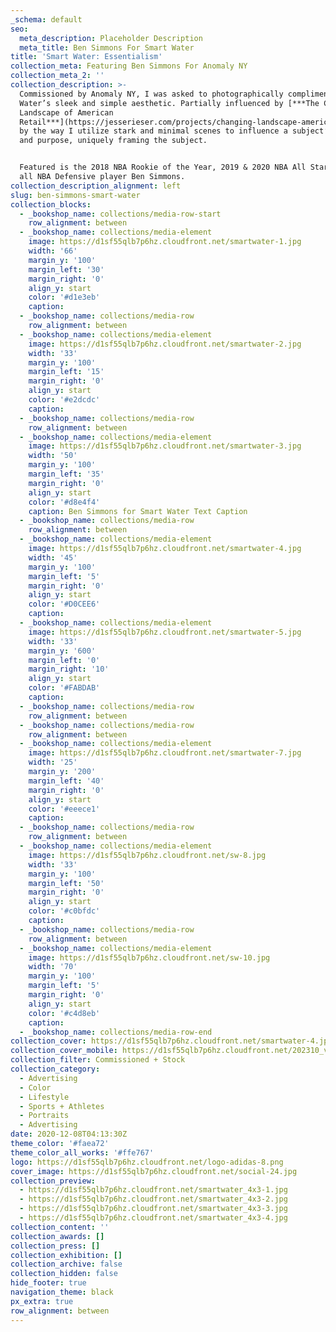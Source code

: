 ```yaml
---
_schema: default
seo:
  meta_description: Placeholder Description
  meta_title: Ben Simmons For Smart Water
title: 'Smart Water: Essentialism'
collection_meta: Featuring Ben Simmons For Anomaly NY
collection_meta_2: ''
collection_description: >-
  Commissioned by Anomaly NY, I was asked to photographically compliment Smart
  Water’s sleek and simple aesthetic. Partially influenced by [***The Changing
  Landscape of American
  Retail***](https://jesserieser.com/projects/changing-landscape-american-retail/)
  by the way I utilize stark and minimal scenes to influence a subject’s actions
  and purpose, uniquely framing the subject.


  Featured is the 2018 NBA Rookie of the Year, 2019 & 2020 NBA All Star and 2020
  all NBA Defensive player Ben Simmons.
collection_description_alignment: left
slug: ben-simmons-smart-water
collection_blocks:
  - _bookshop_name: collections/media-row-start
    row_alignment: between
  - _bookshop_name: collections/media-element
    image: https://d1sf55qlb7p6hz.cloudfront.net/smartwater-1.jpg
    width: '66'
    margin_y: '100'
    margin_left: '30'
    margin_right: '0'
    align_y: start
    color: '#d1e3eb'
    caption:
  - _bookshop_name: collections/media-row
    row_alignment: between
  - _bookshop_name: collections/media-element
    image: https://d1sf55qlb7p6hz.cloudfront.net/smartwater-2.jpg
    width: '33'
    margin_y: '100'
    margin_left: '15'
    margin_right: '0'
    align_y: start
    color: '#e2dcdc'
    caption:
  - _bookshop_name: collections/media-row
    row_alignment: between
  - _bookshop_name: collections/media-element
    image: https://d1sf55qlb7p6hz.cloudfront.net/smartwater-3.jpg
    width: '50'
    margin_y: '100'
    margin_left: '35'
    margin_right: '0'
    align_y: start
    color: '#d8e4f4'
    caption: Ben Simmons for Smart Water Text Caption
  - _bookshop_name: collections/media-row
    row_alignment: between
  - _bookshop_name: collections/media-element
    image: https://d1sf55qlb7p6hz.cloudfront.net/smartwater-4.jpg
    width: '45'
    margin_y: '100'
    margin_left: '5'
    margin_right: '0'
    align_y: start
    color: '#D0CEE6'
    caption:
  - _bookshop_name: collections/media-element
    image: https://d1sf55qlb7p6hz.cloudfront.net/smartwater-5.jpg
    width: '33'
    margin_y: '600'
    margin_left: '0'
    margin_right: '10'
    align_y: start
    color: '#FABDAB'
    caption:
  - _bookshop_name: collections/media-row
    row_alignment: between
  - _bookshop_name: collections/media-row
    row_alignment: between
  - _bookshop_name: collections/media-element
    image: https://d1sf55qlb7p6hz.cloudfront.net/smartwater-7.jpg
    width: '25'
    margin_y: '200'
    margin_left: '40'
    margin_right: '0'
    align_y: start
    color: '#eeece1'
    caption:
  - _bookshop_name: collections/media-row
    row_alignment: between
  - _bookshop_name: collections/media-element
    image: https://d1sf55qlb7p6hz.cloudfront.net/sw-8.jpg
    width: '33'
    margin_y: '100'
    margin_left: '50'
    margin_right: '0'
    align_y: start
    color: '#c0bfdc'
    caption:
  - _bookshop_name: collections/media-row
    row_alignment: between
  - _bookshop_name: collections/media-element
    image: https://d1sf55qlb7p6hz.cloudfront.net/sw-10.jpg
    width: '70'
    margin_y: '100'
    margin_left: '5'
    margin_right: '0'
    align_y: start
    color: '#c4d8eb'
    caption:
  - _bookshop_name: collections/media-row-end
collection_cover: https://d1sf55qlb7p6hz.cloudfront.net/smartwater-4.jpg
collection_cover_mobile: https://d1sf55qlb7p6hz.cloudfront.net/202310_vert-covers-11.jpg
collection_filter: Commissioned + Stock
collection_category:
  - Advertising
  - Color
  - Lifestyle
  - Sports + Athletes
  - Portraits
  - Advertising
date: 2020-12-08T04:13:30Z
theme_color: '#faea72'
theme_color_all_works: '#ffe767'
logo: https://d1sf55qlb7p6hz.cloudfront.net/logo-adidas-8.png
cover_image: https://d1sf55qlb7p6hz.cloudfront.net/social-24.jpg
collection_preview:
  - https://d1sf55qlb7p6hz.cloudfront.net/smartwater_4x3-1.jpg
  - https://d1sf55qlb7p6hz.cloudfront.net/smartwater_4x3-2.jpg
  - https://d1sf55qlb7p6hz.cloudfront.net/smartwater_4x3-3.jpg
  - https://d1sf55qlb7p6hz.cloudfront.net/smartwater_4x3-4.jpg
collection_content: ''
collection_awards: []
collection_press: []
collection_exhibition: []
collection_archive: false
collection_hidden: false
hide_footer: true
navigation_theme: black
px_extra: true
row_alignment: between
---
```

